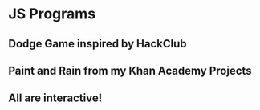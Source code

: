 # JS Programs 
## Dodge Game inspired by HackClub
## Paint and Rain from my Khan Academy Projects
## All are interactive!
